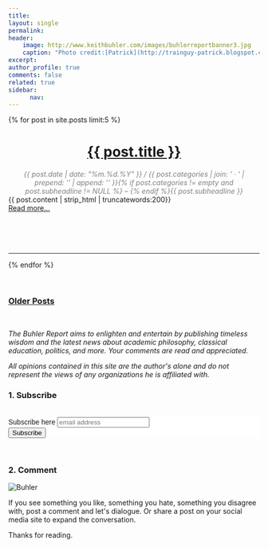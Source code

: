 ```yaml
---
title: 
layout: single
permalink: 
header: 
    image: http://www.keithbuhler.com/images/buhlerreportbanner3.jpg
    caption: "Photo credit:[Patrick](http://trainguy-patrick.blogspot.com/2011/04/parthenon.html)"
excerpt: 
author_profile: true
comments: false
related: true
sidebar: 
      nav: 
---
```


{% for post in site.posts limit:5 %}
<div>
<center>
<h1><font color="gray"> <a href="{{ post.url | prepend: site.baseurl }}">{{ post.title }}</a></font></h1>
<span class="time"> <font color="gray" font-size="2em"><i> {{ post.date | date: "%m.%d.%Y" }} / {{ post.categories | join: ' &middot; ' | prepend: '<span class="subheader">' | append: '</span>' }}{% if post.categories != empty and post.subheadline != NULL %} – {% endif %}{{ post.subheadline }} </i></font></span> 


</center>
<div class="post-content">{{ post.content | strip_html | truncatewords:200}}<br>
<a href="{{ post.url }}">Read more...</a><br><br>
</div>

</div>

<br>
<br>
<br>
<hr>


{% endfor %}


<br> 


### [Older Posts](/buhlerreport/year-archive) 


<br>


*The Buhler Report aims to enlighten and entertain by publishing timeless wisdom and the latest news about academic philosophy, classical education, politics, and more. Your comments are read and appreciated.* 

*All opinions contained in this site are the author's alone and do not represent the views of any organizations he is affiliated with.*


### 1. Subscribe

<br> 

<!-- Begin MailChimp Signup Form -->
<link href="//cdn-images.mailchimp.com/embedcode/horizontal-slim-10_7.css" rel="stylesheet" type="text/css">
<style type="text/css">
      #mc_embed_signup{background:#fff; clear:left; font:14px Helvetica,Arial,sans-serif; width:100%;}
      /* Add your own MailChimp form style overrides in your site stylesheet or in this style block.
         We recommend moving this block and the preceding CSS link to the HEAD of your HTML file. */
</style>
<div id="mc_embed_signup">
<form action="//keithbuhler.us1.list-manage.com/subscribe/post?u=97f6265af674b156b34528bd4&amp;id=22e9d219d4" method="post" id="mc-embedded-subscribe-form" name="mc-embedded-subscribe-form" class="validate" target="_blank" novalidate>
    <div id="mc_embed_signup_scroll">
      <label for="mce-EMAIL">Subscribe here</label>
      <input type="email" value="" name="EMAIL" class="email" id="mce-EMAIL" placeholder="email address" required>
    <!-- real people should not fill this in and expect good things - do not remove this or risk form bot signups-->
    <div style="position: absolute; left: -5000px;" aria-hidden="true"><input type="text" name="b_97f6265af674b156b34528bd4_22e9d219d4" tabindex="-1" value=""></div>
    <div class="clear"><input type="submit" value="Subscribe" name="subscribe" id="mc-embedded-subscribe" class="button"></div>
    </div>
</form>
</div>

<!--End mc_embed_signup-->

<br> 

### 2. Comment

![Buhler](http://www.keithbuhler.com/images/buhler-oxford.JPG)

If you see something you like, something you hate, something you disagree with, post a comment and let's dialogue. Or share a post on your social media site to expand the conversation. 

Thanks for reading. 

<script type="text/javascript">require(["mojo/signup-forms/Loader"], function(L) { L.start({"baseUrl":"mc.us1.list-manage.com","uuid":"97f6265af674b156b34528bd4","lid":"22e9d219d4"}) })
</script>

